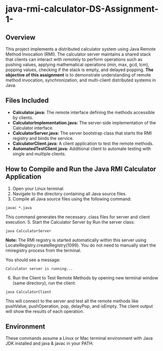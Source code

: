 # java-rmi-calculator-DS-Assignment-1-
## Overview
This project implements a distributed calculator system using Java Remote Method Invocation (RMI).
The calculator server maintains a shared stack that clients can interact with remotely to perform operations such as pushing values, applying mathematical operations (min, max, gcd, lcm), popping values, checking if the stack is empty, and delayed popping.
**The objective of this assignment**  is to demonstrate understanding of remote method invocation, synchronization, and multi-client distributed systems in Java.

## Files Included
+ **Calculator.java:** The remote interface defining the methods accessible by clients.
+ **CalculatorImplementation.java:** The server-side implementation of the Calculator interface.
+ **CalculatorServer.java:** The server bootstrap class that starts the RMI registry and binds the service.
+ **CalculatorClient.java:** A client application to test the remote methods.
+ **AutomatedTestClient.java:** Additional client to automate testing with single and multiple clients.

## How to Compile and Run the Java RMI Calculator Application
1. Open your Linux terminal.
2. Navigate to the directory containing all Java source files.
3. Compile all Java source files using the following command:
```
javac *.java
```

This command generates the necessary .class files for server and client execution.
5. Start the Calculator Server by Run the server class:
```
java CalculatorServer
```
**Note:** The RMI registry is started automatically within this server using LocateRegistry.createRegistry(1099).
You do not need to manually start the rmiregistry process from the terminal.

You should see a message:
```
Calculator server is running...
```
6. Run the Client to Test Remote Methods by opening new terminal window (same directory), run the client:
```
java CalculatorClient
```
This will connect to the server and test all the remote methods like pushValue, pushOperation, pop, delayPop, and isEmpty.
The client output will show the results of each operation.

## Environment
These commands assume a Linux or Mac terminal environment with Java JDK installed and java & javac in your PATH.





